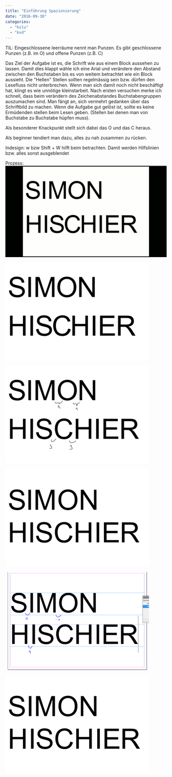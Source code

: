 ```yaml
---
title: "Einführung Spazionierung"
date: "2016-09-30"
categories: 
  - "hslu"
  - "kvd"
---
```


TIL: Eingeschlossene leerräume nennt man Punzen. Es gibt geschlossene Punzen (z.B. im O) und offene Punzen (z.B. C)

Das Ziel der Aufgabe ist es, die Schrift wie aus einem Block aussehen zu lassen. Damit dies klappt wähle ich eine Arial und verändere den Abstand zwischen den Buchstaben bis es von weitem betrachtet wie ein Block aussieht. Die "Hellen" Stellen sollten regelmässig sein bzw. dürfen den Lesefluss nicht unterbrechen. Wenn man sich damit noch nicht beschäftigt hat, klingt es wie unnötige kleinstarbeit. Nach ersten versuchen merke ich schnell, dass beim verändern des Zeichenabstandes Buchstabengruppen auszumachen sind. Man fängt an, sich vermehrt gedanken über das Schriftbild zu machen. Wenn die Aufgabe gut gelöst ist, sollte es keine Ermüdenden stellen beim Lesen geben. (Stellen bei denen man von Buchstabe zu Buchstabe hüpfen muss).

Als besonderer Knackpunkt stellt sich dabei das O und das C heraus.

Als beginner tendiert man dazu, alles zu nah zusammen zu rücken.

Indesign: w bzw Shift + W hilft beim betrachten. Damit werden Hilfslinien bzw. alles sonst ausgeblendet

Prozess: [![vorhernacher](./images/VorherNacher.gif)](http://blog.thecell.eu/wp-content/uploads/2016/09/VorherNacher.gif)

[![simonhischier_1](./images/SimonHischier_1-449x304.png)](http://blog.thecell.eu/wp-content/uploads/2016/09/SimonHischier_1.png)

[![Spatzierung änderungen](./images/SimonHischier_2-449x304.jpg)](http://blog.thecell.eu/wp-content/uploads/2016/09/SimonHischier_2.jpg)

[![simonhischier_2](./images/SimonHischier_2-449x304.png)](http://blog.thecell.eu/wp-content/uploads/2016/09/SimonHischier_2.png)

[![aenderung2zu3](./images/aenderung2zu3-449x304.png)](http://blog.thecell.eu/wp-content/uploads/2016/09/aenderung2zu3.png)

[![simonhischier_3](./images/SimonHischier_3-449x304.png)](http://blog.thecell.eu/wp-content/uploads/2016/09/SimonHischier_3.png)
